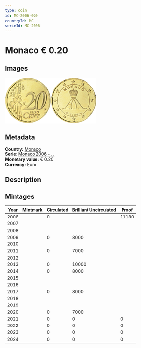 ```yaml
---
type: coin
id: MC-2006-020
countryId: MC
serieId: MC-2006
---
```


# Monaco € 0.20

## Images

<img src="../../../Images/common-2002-020.webp" height="150" alt="Front image"><img src="Images/monaco-2006-020.webp" height="150" alt="Back image">

## Metadata

**Country:** [Monaco](../index.md)\
**Serie:** [Monaco 2006 - ...](index.md)\
**Monetary value:** € 0.20\
**Currency:** Euro

## Description

## Mintages

| Year | Mintmark | Circulated | Brilliant Uncirculated | Proof |
| ---- | -------- | ---------- | ---------------------- | ----- |
| 2006 |          | 0          |                        | 11180 |
| 2007 |          |            |                        |       |
| 2008 |          |            |                        |       |
| 2009 |          | 0          | 8000                   |       |
| 2010 |          |            |                        |       |
| 2011 |          | 0          | 7000                   |       |
| 2012 |          |            |                        |       |
| 2013 |          | 0          | 10000                  |       |
| 2014 |          | 0          | 8000                   |       |
| 2015 |          |            |                        |       |
| 2016 |          |            |                        |       |
| 2017 |          | 0          | 8000                   |       |
| 2018 |          |            |                        |       |
| 2019 |          |            |                        |       |
| 2020 |          | 0          | 7000                   |       |
| 2021 |          | 0          | 0                      | 0     |
| 2022 |          | 0          | 0                      | 0     |
| 2023 |          | 0          | 0                      | 0     |
| 2024 |          | 0          | 0                      | 0     |
